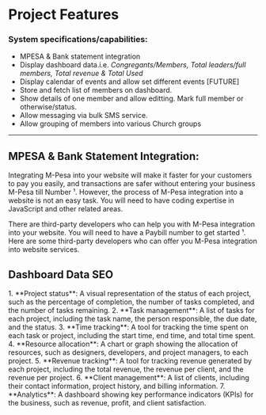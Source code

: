 # Project Features

<h3>System specifications/capabilities:</h3>

* MPESA & Bank statement integration
* Display dashboard data.i.e. <i>Congregants/Members, Total leaders/full members, Total revenue & Total Used</i>
* Display calendar of events and allow set different events [FUTURE]
* Store and fetch list of members on dashboard. 
* Show details of one member and allow editting. Mark full member or otherwise/status.
* Allow messaging via bulk SMS service. 
* Allow grouping of members into various Church groups

<hr>

<h2>MPESA & Bank Statement Integration:</h2>
Integrating M-Pesa into your website will make it faster for your customers to pay you easily, and transactions are safer without entering your business M-Pesa till Number ¹. However, the process of M-Pesa integration into a website is not an easy task. You will need to have coding expertise in JavaScript and other related areas. 

There are third-party developers who can help you with M-Pesa integration into your website. You will need to have a Paybill number to get started ¹. Here are some third-party developers who can offer you M-Pesa integration into website services. 

<h2>Dashboard Data SEO</h2>
1. **Project status**: A visual representation of the status of each project, such as the percentage of completion, the number of tasks completed, and the number of tasks remaining.
2. **Task management**: A list of tasks for each project, including the task name, the person responsible, the due date, and the status.
3. **Time tracking**: A tool for tracking the time spent on each task or project, including the start time, end time, and total time spent.
4. **Resource allocation**: A chart or graph showing the allocation of resources, such as designers, developers, and project managers, to each project.
5. **Revenue tracking**: A tool for tracking revenue generated by each project, including the total revenue, the revenue per client, and the revenue per project.
6. **Client management**: A list of clients, including their contact information, project history, and billing information.
7. **Analytics**: A dashboard showing key performance indicators (KPIs) for the business, such as revenue, profit, and client satisfaction.

